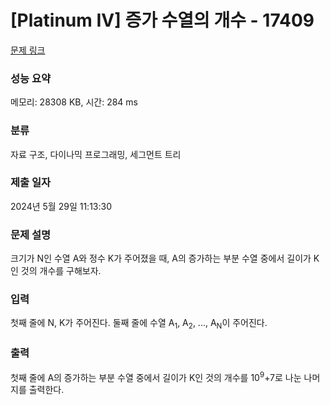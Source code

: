 # [Platinum IV] 증가 수열의 개수 - 17409 

[문제 링크](https://www.acmicpc.net/problem/17409) 

### 성능 요약

메모리: 28308 KB, 시간: 284 ms

### 분류

자료 구조, 다이나믹 프로그래밍, 세그먼트 트리

### 제출 일자

2024년 5월 29일 11:13:30

### 문제 설명

<p>크기가 N인 수열 A와 정수 K가 주어졌을 때, A의 증가하는 부분 수열 중에서 길이가 K인 것의 개수를 구해보자.</p>

### 입력 

 <p>첫째 줄에 N, K가 주어진다. 둘째 줄에 수열 A<sub>1</sub>, A<sub>2</sub>, ..., A<sub>N</sub>이 주어진다.</p>

### 출력 

 <p>첫째 줄에 A의 증가하는 부분 수열 중에서 길이가 K인 것의 개수를 10<sup>9</sup>+7로 나눈 나머지를 출력한다.</p>

